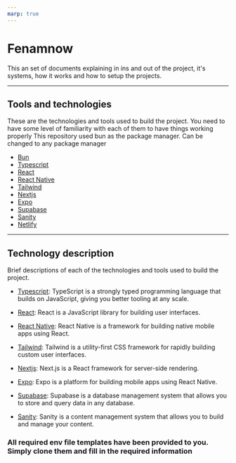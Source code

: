 ```yaml
---
marp: true
---
```


# Fenamnow

This an set of documents explaining in ins and out of the project, it's systems, how it works and how to setup the projects.

---

## Tools and technologies

These are the technologies and tools used to build the project. You need to have some level of familiarity with each of them to have things working properly
This repository used bun as the package manager. Can be changed to any package manager

- [Bun](https://bun.sh)
- [Typescript](https://www.typescriptlang.org)
- [React](https://reactjs.org)
- [React Native](https://reactnative.dev)
- [Tailwind](https://tailwindcss.com)
- [Nextjs](https://nextjs.org)
- [Expo](https://expo.dev)
- [Supabase](https://supabase.com)
- [Sanity](https://www.sanity.io)
- [Netlify](https://www.netlify.com)

---

## Technology description

Brief descriptions of each of the technologies and tools used to build the project.

- [Typescript](https://www.typescriptlang.org): TypeScript is a strongly typed programming language that builds on JavaScript, giving you better tooling at any scale.

- [React](https://reactjs.org): React is a JavaScript library for building user interfaces.

- [React Native](https://reactnative.dev): React Native is a framework for building native mobile apps using React.

- [Tailwind](https://tailwindcss.com): Tailwind is a utility-first CSS framework for rapidly building custom user interfaces.

- [Nextjs](https://nextjs.org): Next.js is a React framework for server-side rendering.

- [Expo](https://expo.dev): Expo is a platform for building mobile apps using React Native.

- [Supabase](https://supabase.com): Supabase is a database management system that allows you to store and query data in any database.

- [Sanity](https://www.sanity.io): Sanity is a content management system that allows you to build and manage your content.

### All required env file templates have been provided to you. Simply clone them and fill in the required information
